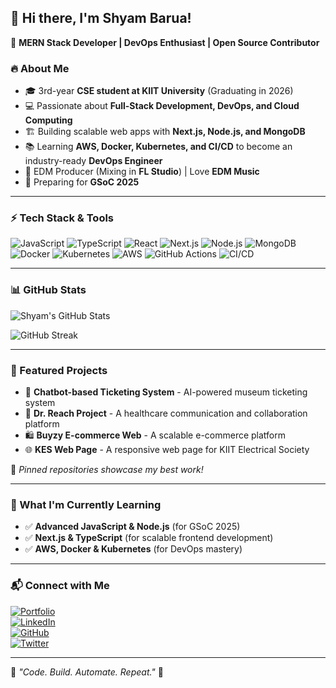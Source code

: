 ## 👋 Hi there, I'm Shyam Barua!  
🚀 **MERN Stack Developer | DevOps Enthusiast | Open Source Contributor**

### 🔥 About Me
- 🎓 3rd-year **CSE student at KIIT University** (Graduating in 2026)
- 💻 Passionate about **Full-Stack Development, DevOps, and Cloud Computing**
- 🏗️ Building scalable web apps with **Next.js, Node.js, and MongoDB**
- 📚 Learning **AWS, Docker, Kubernetes, and CI/CD** to become an industry-ready **DevOps Engineer**
- 🎵 EDM Producer (Mixing in **FL Studio**) | Love **EDM Music**
- 🎯 Preparing for **GSoC 2025** 

---

### ⚡ Tech Stack & Tools
![JavaScript](https://img.shields.io/badge/-JavaScript-F7DF1E?style=flat&logo=javascript&logoColor=black)
![TypeScript](https://img.shields.io/badge/-TypeScript-3178C6?style=flat&logo=typescript&logoColor=white)
![React](https://img.shields.io/badge/-React-61DAFB?style=flat&logo=react&logoColor=black)
![Next.js](https://img.shields.io/badge/-Next.js-000000?style=flat&logo=nextdotjs&logoColor=white)
![Node.js](https://img.shields.io/badge/-Node.js-339933?style=flat&logo=nodedotjs&logoColor=white)
![MongoDB](https://img.shields.io/badge/-MongoDB-47A248?style=flat&logo=mongodb&logoColor=white)
![Docker](https://img.shields.io/badge/-Docker-2496ED?style=flat&logo=docker&logoColor=white)
![Kubernetes](https://img.shields.io/badge/-Kubernetes-326CE5?style=flat&logo=kubernetes&logoColor=white)
![AWS](https://img.shields.io/badge/-AWS-232F3E?style=flat&logo=amazonaws&logoColor=white)
![GitHub Actions](https://img.shields.io/badge/-GitHub_Actions-2088FF?style=flat&logo=githubactions&logoColor=white)
![CI/CD](https://img.shields.io/badge/-CI/CD-0A66C2?style=flat&logo=gitlab&logoColor=white)

---

### 📊 GitHub Stats
![Shyam's GitHub Stats](https://github-readme-stats.vercel.app/api?username=ShyamBarua&show_icons=true&theme=radical)

![GitHub Streak](https://streak-stats.demolab.com?user=ShyamBarua&theme=dark)

---

### 🚀 Featured Projects
- 🤖 **Chatbot-based Ticketing System** - AI-powered museum ticketing system
- 🏥 **Dr. Reach Project** - A healthcare communication and collaboration platform
- 🛍️ **Buyzy E-commerce Web** - A scalable e-commerce platform
- 🌐 **KES Web Page** - A responsive web page for KIIT Electrical Society

📌 *Pinned repositories showcase my best work!*

---

### 🌱 What I'm Currently Learning
- ✅ **Advanced JavaScript & Node.js** (for GSoC 2025)
- ✅ **Next.js & TypeScript** (for scalable frontend development)
- ✅ **AWS, Docker & Kubernetes** (for DevOps mastery)

---

### 📬 Connect with Me
[![Portfolio](https://img.shields.io/badge/-Portfolio-FF5733?style=flat&logo=vercel&logoColor=white)](https://shyambarua-portfolio.vercel.app/)  
[![LinkedIn](https://img.shields.io/badge/-LinkedIn-0A66C2?style=flat&logo=linkedin&logoColor=white)](https://www.linkedin.com/in/shyam-barua/)  
[![GitHub](https://img.shields.io/badge/-GitHub-181717?style=flat&logo=github&logoColor=white)](https://github.com/ShyamBarua)  
[![Twitter](https://img.shields.io/badge/-Twitter-1DA1F2?style=flat&logo=twitter&logoColor=white)](https://twitter.com/ShyamBarua)  

---

🎯 *"Code. Build. Automate. Repeat."* 🚀
